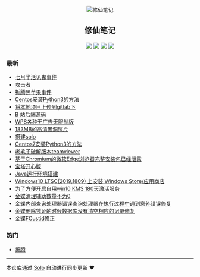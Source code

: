 <p align="center"><img alt="修仙笔记" src="https://i.cnci.xyz/6.jpg"></p><h2 align="center">
修仙笔记
</h2>

<h4 align="center"></h4>
<p align="center"><a title="修仙笔记" target="_blank" href="https://github.com/h4ckes/solo-blog"><img src="https://img.shields.io/github/last-commit/h4ckes/solo-blog.svg?style=flat-square&color=FF9900"></a>
<a title="GitHub repo size in bytes" target="_blank" href="https://github.com/h4ckes/solo-blog"><img src="https://img.shields.io/github/repo-size/h4ckes/solo-blog.svg?style=flat-square"></a>
<a title="Solo Version" target="_blank" href="https://github.com/b3log/solo/releases"><img src="https://img.shields.io/badge/solo-3.6.4-f1e05a.svg?style=flat-square&color=blueviolet"></a>
<a title="Hits" target="_blank" href="https://github.com/b3log/hits"><img src="https://hits.b3log.org/h4ckes/solo-blog.svg"></a></p>

### 最新

* [七月半活见鬼事件](https://www.cnci.xyz/articles/2019/08/17/1566002908572.html)
* [攻击者](https://www.cnci.xyz/articles/2019/07/16/1563235924121.html)
* [折腾黑苹果事件](https://www.cnci.xyz/articles/2019/07/08/1562546605211.html)
* [Centos安装Python3的方法](https://www.cnci.xyz/articles/2019/04/24/1556064235887.html)
* [将本地项目上传到gitlab下](https://www.cnci.xyz/articles/2019/04/24/1556063847528.html)
* [B 站后端源码](https://www.cnci.xyz/articles/2019/04/23/1555979592662.html)
* [WPS各种无广告无限制版](https://www.cnci.xyz/articles/2019/04/12/1555053931800.html)
* [183MB的高清黑洞照片](https://www.cnci.xyz/articles/2019/04/12/1555035799004.html)
* [搭建solo](https://www.cnci.xyz/articles/2019/04/10/1554865979769.html)
* [Centos7安装Python3的方法](https://www.cnci.xyz/articles/2019/04/09/1554768685566.html)
* [老毛子破解版本teamviewer](https://www.cnci.xyz/articles/2019/03/28/1553735925843.html)
* [基于Chromium的微软Edge浏览器完整安装包已经泄露](https://www.cnci.xyz/articles/2019/03/25/1553480987737.html)
* [宝塔开心版](https://www.cnci.xyz/articles/2019/03/23/1553324322772.html)
* [Java运行环境搭建](https://www.cnci.xyz/articles/2019/03/22/1553214981570.html)
* [Windows10 LTSC(2019,1809) 上安装 Windows Store/应用商店](https://www.cnci.xyz/articles/2019/03/22/1553214937907.html)
* [为了方便开启自用win10 KMS 180天激活服务](https://www.cnci.xyz/articles/2019/03/22/1553214859104.html)
* [金蝶清理辅助数量不为0](https://www.cnci.xyz/articles/2019/03/22/1553214777001.html)
* [金蝶内部查询处理器错误查询处理器在执行过程中遇到意外错误修复](https://www.cnci.xyz/articles/2019/03/22/1553214672060.html)
* [金蝶删除凭证的时候数据库没有清空相应的记录修复](https://www.cnci.xyz/articles/2019/03/22/1553214610289.html)
* [金蝶FCustid修正](https://www.cnci.xyz/articles/2019/03/22/1553214536214.html)

### 热门

* [折腾](https://www.cnci.xyz/articles/2019/03/22/1553214172059.html)



---

本仓库通过 [Solo](https://github.com/b3log/solo) 自动进行同步更新 ❤️ 